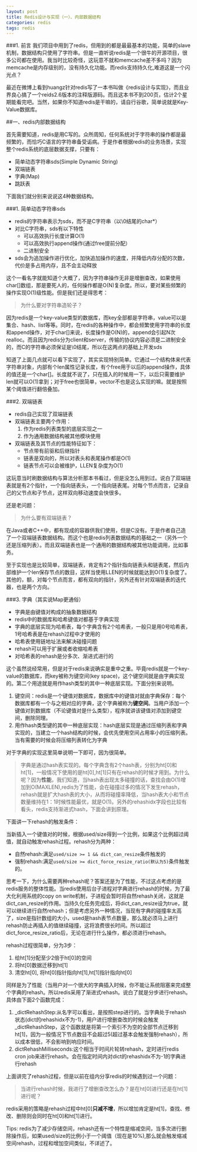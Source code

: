 ```yaml
---
layout: post
title: Redis设计与实现（一）、内部数据结构
categories: redis
tags: redis
---
```


###1. 前言
我们项目中用到了redis，但用到的都是最最基本的功能，简单的slave机制，数据结构只使用了字符串。但是一直听说redis是一个很牛的开源项目，很多公司都在使用。我当时比较奇怪，这玩意不就和memcache差不多吗？因为memcache是内存级别的，没有持久化功能。而redis支持持久化,难道这是一个闪光点？

最近在微博上看到huangz针对redis写了一本书叫做《redis设计与实现》，而且业界良心搞了一个reids2.6版本的注释版源码。而且这本书不到200页，估计2个星期能看完吧。当然，如果你不知道redis是干嘛的，请自行谷歌，简单说就是Key-Value数据库。

##一、redis内部数据结构

首先需要知道，redis是用C写的。众所周知，任何系统对于字符串的操作都是最频繁的，而恰巧C语言的字符串备受诟病。于是作者根据redis的业务场景，实现整个redis系统的底层数据支撑，只要有：

* 简单动态字符串sds(Simple Dynamic String)
* 双端链表
* 字典(Map)
* 跳跃表

下面我们就分别来说说这4种数据结构。

###1. 简单动态字符串sds

* redis的字符串表示为sds，而不是C字符串（以\0结尾的char*）
* 对比C字符串，sds有以下特性
	* 可以高效执行长度计算O(1)
	* 可以高效执行append操作(通过free提前分配）
	* 二进制安全
* sds会为追加操作进行优化，加快追加操作的速度，并降低内存分配的次数，代价是多占用内存，且不会主动释放

这个一看名字就能知道个大概了，因为字符串操作无非是增删查改，如果使用char[]数组，那是要死人的，任何操作都是O(N)复杂度。所以，要对某些频繁的操作实现O(1)级性能。但是我们还是得思考：

> 为什么要对字符串造轮子？

因为redis是一个key-value类型的数据库，而key全部都是字符串，value可以是集合、hash、list等等。同时，在redis的各种操作中，都会频繁使用字符串的长度和append操作，对于char[]来说，长度操作是O(N)的，append会引起N次realloc。而且因为redis分为client和server，传输的协议内容必须是二进制安全的，而C的字符串必须保证是\0结尾，所以在这两点的基础上开发sds

知道了上面几点就可以看下实现了，其实实现特别简单。它通过一个结构体来代表字符串对象，内部有个len属性记录长度，有个free用于以后的append操作，具体的值还是一个char[]。长度就不说了，只在插入的时候用一下，以后只需要维护len就可以O(1)拿到；对于free也很简单，vector不也是这么实现的嘛。就是按照某个阈值进行翻倍叠加。

###2. 双端链表

* redis自己实现了双端链表
* 双端链表主要两个作用：
	1. 作为redis列表类型的底层实现之一
	2. 作为通用数据结构被其他模块使用
* 双端链表及其节点的性能特征如下：
	* 节点带有前驱和后继指针
	* 链表是双向的，所以对表头和表尾操作都是O(1)
	* 链表节点可以会被维护，LLEN复杂度为O(1)

这玩意当时刷数据结构与算法分析那本书看过，但是没怎么用到过。说白了双端链表就是有2个指针，一个指向链表头，一个指向链表尾。对每个节点而言，记录自己的父节点和子节点，这样双向移动速度会快很多。

还是老问题：

> 为什么要有双端链表？

在Java或者C++中，都有现成的容器供我们使用，但是C没有。于是作者自己造了一个双端链表数据结构。而这个也是redis列表数据结构的基础之一（另外一个还是压缩列表）。而且双端链表也是一个通用的数据结构被其他功能调用，比如事务。

至于实现也是比较简单，双端链表，肯定有2个指针指向链表头和链表尾，然后内部维护一个len保存节点的数目，这样当使用LLEN的时候就能达到O(1)复杂度了。其他的，额，对每个节点而言，都有双向的指针，另外还有针对双端链表的迭代器，也是两个方向。

###3. 字典（其实说Map更通俗）

* 字典是由键值对构成的抽象数据结构
* redis中的数据库和哈希键值对都基于字典实现
* 字典的底层实现为哈希表，每个字典含有2个哈希表，一般只是用0号哈希表，1号哈希表是在rehash过程中才使用的
* 哈希表使用链地址法来解决碰撞问题
* rehash可以用于扩展或者收缩哈希表
* 对哈希表的rehash是分多次、渐进式进行的

这个虽然说经常用，但是对于redis来说确实是重中之重。毕竟redis就是一个key-value的数据库，而key被称为键空间(key space)，这个键空间就是由字典实现的。第二个用途就是用作hash类型的其中一种底层实现。下面分别来说明。

1. 键空间：redis是一个键值对数据库，数据库中的键值对就由字典保存：每个数据库都有一个与之相对应的字典，这个字典被称为**键空间**。当用户添加一个键值对到数据库（不论键值对是什么类型），程序就讲该键值对添加到键空间，删除同理。
2. 用作hash类型键的其中一种底层实现：hash底层实现是通过压缩列表和字典实现的，当建立一个hash结构的时候，会优先使用空间占用率小的压缩列表。当有需要的时候会将压缩列表转化为字典

对于字典的实现这里简单说明一下即可，因为很简单。

> 字典是通过hash表实现的。每个字典含有2个hash表，分别为ht[0]和ht[1]，一般情况下使用的是ht[0],ht[1]只有在rehash的时候才用到。为什么呢？因为**性能**，我们知道，当hash表出现太多碰撞的话，查找会由O(1)增加到O(MAXLEN),redis为了性能，会在碰撞过多的情况下发生rehash，rehash就是扩大hash表的大小，从而将碰撞率降低，当hash表大小和节点数量维持在1：1时候性能最优，就是O(1)。另外的rehashidx字段也比较有看头，redis支持渐进式hash，下面会讲到原理。

下面讲一下rehash的触发条件：

当新插入一个键值对的时候，根据used/size得到一个比例，如果这个比例超过阈值，就自动触发rehash过程。rehash分为两种：

* 自然rehash:满足```used/size >= 1 && dict_can_resize```条件触发的
* 强制rehash:满足```used/size >= dict_force_resize_ratio(默认为5)```条件触发的。

思考一下，为什么需要两种rehash呢？答案还是为了性能，不过这点考虑的是redis服务的整体性能。当redis使用后台子进程对字典进行rehash的时候，为了最大化利用系统的copy on write机制，子进程会暂时将自然rehash关闭，这就是dict_can_resize的作用。当持久化任务完成后，将dict_can_resize设为true，就可以继续进行自然rehash；但是考虑另外一种情况，当现有字典的碰撞率太高了，size是指针数组的大小，used是hash表节点数量，那么就必须马上进行rehash防止再插入的值继续碰撞，这将浪费很长时间。所以超过dict_force_resize_ratio后，无论在进行什么操作，都必须进行rehash。

rehash过程很简单，分为3步：

1. 给ht[1]分配至少2倍于ht[0]的空间
2. 将ht[0]数据迁移到ht[1]
3. 清空ht[0], 将ht[0]指针指向ht[1],ht[1]指针指向ht[0]

同样是为了性能（当用户对一个很大的字典插入时候，你不能让系统阻塞来完成整个字典的rehash。所以redis采用了渐进式rehash。说白了就是分步进行rehash。具体由下面2个函数完成：

1. _dictRehashStep:从名字可以看出，是按照step进行的。当字典处于rehash状态(dict的rehashidx不为-1)，用户进行增删查改的时候会触发_dictRehashStep，这个函数就是将第一个索引不为空的全部节点迁移到ht[1]，因为一般情况下节点数目不会超过5(超过基本会触发强制rehash），所以成本很低，不会影响到响应时间。
2. dictRehashMilliseconds:这个相当于时间片轮转rehash，定时进行redis cron job来进行rehash。会在指定时间内对dict的rehashidx不为-1的字典进行rehash

上面讲完了rehash过程，但是以前在组内分享redis的时候遇到过一个问题：

> 当进行rehash时候，我进行了增删查改怎么办？是在ht[0]进行还是在ht[1]进行呢？

redis采用的策略是rehash过程中ht[0]**只减不增**，所以增加肯定是ht[1]，查找、修改、删除则会同时在ht[0]和ht[1]进行。


Tips: redis为了减少存储空间，rehash还有一个特性是缩减空间，当多次进行删除操作后，如果used/size的比例小于一个阈值（现在是10%),那么就会触发缩减空间rehash，过程和增加空间类似，不详述了。
